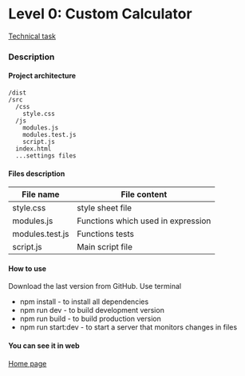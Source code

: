 Level 0: Custom Calculator
==========================

[Technical task](https://docs.google.com/document/d/1j8DnTnRSNoRBdYtKu3Rgk1STLso4X5Rev2-oEyxMsK8/edit#heading=h.5dt3hghpa22f)
### Description
#### Project architecture
    /dist
    /src
      /css
        style.css
      /js
        modules.js
        modules.test.js
        script.js
      index.html
      ...settings files
#### Files description
File name       | File content
----------------|----------------------
style.css       | style sheet file
modules.js      | Functions which used in expression
modules.test.js | Functions tests
script.js       | Main script file
#### How to use
Download the last version from GitHub.
Use terminal
* npm install - to install all dependencies
* npm run dev - to build development version
* npm run build - to build production version
* npm run start:dev - to start a server that monitors changes in files
#### You can see it in web
[Home page](https://docs.google.com/document/d/1j8DnTnRSNoRBdYtKu3Rgk1STLso4X5Rev2-oEyxMsK8/edit#heading=h.5dt3hghpa22f)
